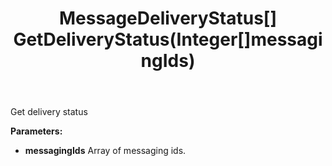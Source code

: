 ﻿---
uid: crmscript_ref_NSMessagingAgent_GetDeliveryStatus
title: MessageDeliveryStatus[] GetDeliveryStatus(Integer[]messagingIds)
intellisense: NSMessagingAgent.GetDeliveryStatus
keywords: NSMessagingAgent, GetDeliveryStatus
so.topic: reference
---

Get delivery status

**Parameters:**
 - **messagingIds** Array of messaging ids.
